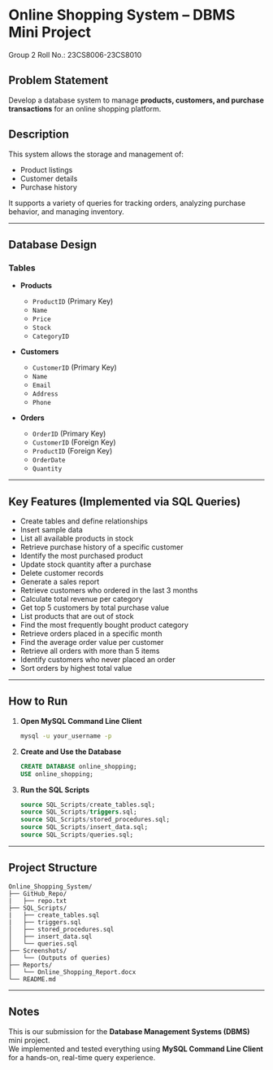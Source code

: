 
#  Online Shopping System – DBMS Mini Project

 Group 2 
 Roll No.: 23CS8006-23CS8010

##  Problem Statement  
Develop a database system to manage **products, customers, and purchase transactions** for an online shopping platform.

##  Description  
This system allows the storage and management of:
- Product listings  
- Customer details  
- Purchase history  

It supports a variety of queries for tracking orders, analyzing purchase behavior, and managing inventory.

---

##  Database Design

###  Tables

- **Products**
  - `ProductID` (Primary Key)
  - `Name`
  - `Price`
  - `Stock`
  - `CategoryID`

- **Customers**
  - `CustomerID` (Primary Key)
  - `Name`
  - `Email`
  - `Address`
  - `Phone`

- **Orders**
  - `OrderID` (Primary Key)
  - `CustomerID` (Foreign Key)
  - `ProductID` (Foreign Key)
  - `OrderDate`
  - `Quantity`

---

##  Key Features (Implemented via SQL Queries)

-  Create tables and define relationships  
-  Insert sample data  
-  List all available products in stock  
-  Retrieve purchase history of a specific customer  
-  Identify the most purchased product  
-  Update stock quantity after a purchase  
-  Delete customer records  
-  Generate a sales report  
-  Retrieve customers who ordered in the last 3 months  
-  Calculate total revenue per category  
-  Get top 5 customers by total purchase value  
-  List products that are out of stock  
-  Find the most frequently bought product category  
-  Retrieve orders placed in a specific month  
-  Find the average order value per customer  
-  Retrieve all orders with more than 5 items  
-  Identify customers who never placed an order  
-  Sort orders by highest total value  

---

##  How to Run

1. **Open MySQL Command Line Client**
    ```bash
    mysql -u your_username -p
    ```

2. **Create and Use the Database**
    ```sql
    CREATE DATABASE online_shopping;
    USE online_shopping;
    ```

3. **Run the SQL Scripts**
    ```sql
    source SQL_Scripts/create_tables.sql;
    source SQL_Scripts/triggers.sql;
    source SQL_Scripts/stored_procedures.sql;
    source SQL_Scripts/insert_data.sql;
    source SQL_Scripts/queries.sql;
    ```

---

##  Project Structure

```
Online_Shopping_System/
├── GitHub_Repo/
|   ├── repo.txt
├── SQL_Scripts/
|   ├── create_tables.sql
|   ├── triggers.sql  
│   ├── stored_procedures.sql    
│   ├── insert_data.sql
│   └── queries.sql 
├── Screenshots/
│   └── (Outputs of queries)
├── Reports/
│   └── Online_Shopping_Report.docx
└── README.md
```

---

##  Notes

This is our submission for the **Database Management Systems (DBMS)** mini project.  
We implemented and tested everything using **MySQL Command Line Client** for a hands-on, real-time query experience.
